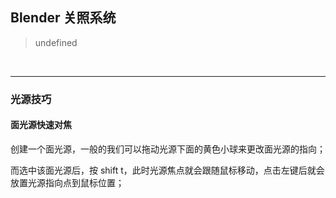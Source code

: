 ## Blender 关照系统

> undefined

<br>

<hr>

### 光源技巧

#### 面光源快速对焦

创建一个面光源，一般的我们可以拖动光源下面的黄色小球来更改面光源的指向；

而选中该面光源后，按 shift t，此时光源焦点就会跟随鼠标移动，点击左键后就会放置光源指向点到鼠标位置；

<br>
